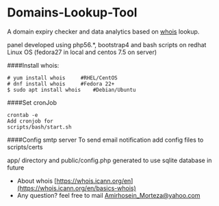 Domains-Lookup-Tool
====================

A domain expiry checker and data analytics based on 
 [whois](https://lookup.icann.org/) lookup.

 panel developed using php56.*, bootstrap4 and bash scripts on redhat Linux OS (fedora27 in local and centos 7.5 on server) 

####Install whois:

```
# yum install whois		#RHEL/CentOS
# dnf install whois		#Fedora 22+
$ sudo apt install whois	#Debian/Ubuntu
```

####Set cronJob
```
crontab -e
Add cronjob for 
scripts/bash/start.sh 

```

####Config smtp server
To send email notification add config files to scripts/certs


app/ directory and public/config.php generated to use sqlite database in future


- About whois [https://whois.icann.org/en](https://whois.icann.org/en/basics-whois) 
- Any question? feel free to mail 
 [Amirhosein_Morteza@yahoo.com](https://Amirhosein_Morteza@yahoo.com) 
